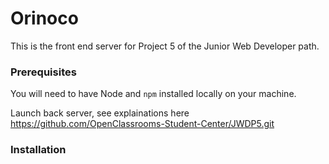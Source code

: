 # Orinoco #

This is the front end server for Project 5 of the Junior Web Developer path.

### Prerequisites ###

You will need to have Node and `npm` installed locally on your machine.

Launch back server, see explainations here https://github.com/OpenClassrooms-Student-Center/JWDP5.git

### Installation ###

